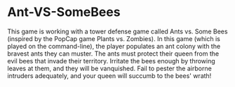 # Ant-VS-SomeBees
This game is working with a tower defense game called Ants vs. Some Bees (inspired by the PopCap game Plants vs. Zombies). In this game (which is played on the command-line), the player populates an ant colony with the bravest ants they can muster. The ants must protect their queen from the evil bees that invade their territory. Irritate the bees enough by throwing leaves at them, and they will be vanquished. Fail to pester the airborne intruders adequately, and your queen will succumb to the bees' wrath!
